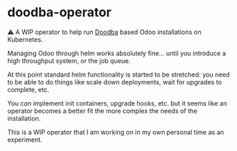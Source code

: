 # doodba-operator

:warning: A WIP operator to help run [Doodba](https://github.com/Tecnativa/doodba) based Odoo installations on Kubernetes.

Managing Odoo through helm works absolutely fine... until you introduce a high
throughput system, or the job queue.

At this point standard helm functionality is started to be stretched: you need
to be able to do things like scale down deployments, wait for upgrades to
complete, etc.

You *can* implement init containers, upgrade hooks, etc. but it seems like an operator
becomes a better fit the more complex the needs of the installation.

This is a WIP operator that I am working on in my own personal time as an
experiment.


